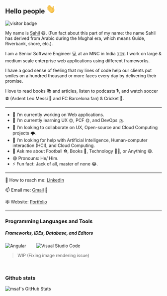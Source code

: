 ## Hello people <img src="resources/waveHand.gif" width="30px" height="30px" />

<!-- **msaf9/msaf9** is a ✨ _special_ ✨ repository because its `README.md` (this file) appears on your GitHub profile. -->

<!-- Visitor badge -->
![visitor badge](https://komarev.com/ghpvc/?username=msaf9&label=Profile%20views&color=0e75b6&style=flat)

<!-- Introduction -->
My name is [Sahil](https://www.linkedin.com/in/sahilafridfarookhi/) :smile:. (Fun fact about this part of my name: the name Sahil has derived from Arabic during the Mughal era, which means Guide, Riverbank, shore, etc.).

I am a Senior Software Engineer :computer: at an MNC in India :india:. I work on large & medium scale enterprise web applications using different frameworks.

I have a good sense of feeling that my lines of code help our clients put smiles on a hundred thousand or more faces every day by delivering their promise.

I love to read books :books: and articles, listen to podcasts :studio_microphone:, and watch soccer :soccer: (Ardent Leo Messi :goat: and FC Barcelona fan) & Cricket :cricket_game:.

---

<!-- More about me? -->
- :telescope: I’m currently working on Web applications.
- :seedling: I’m currently learning UX :sun_with_face:, PCF :sun_with_face:, and DevOps :cloud_with_lightning_and_rain:.
- :dancers: I’m looking to collaborate on UX, Open-source and Cloud Computing projects :cloud_with_lightning:.
- :thinking: I’m looking for help with Artificial Intelligence, Human-computer interaction (HCI), and Cloud Computing.
- :speech_balloon: Ask me about Football :soccer:, Books :closed_book:, Technology :man_technologist:, or Anything :smile:.
- :smile: Pronouns: He/ Him.
- :zap: Fun fact: Jack of all, master of none :joy:.

---

:rocket: How to reach me: [LinkedIn](https://www.linkedin.com/in/sahilafridfarookhi/ "Sahil Afrid Farookhi") 
 
:mailbox: Email me: [Gmail](mailto:msafarookhi@gmail.com "msafarookhi@gmail.com") :email:
  
:spider_web: Website: [Portfolio](https://msaf9.github.io/ "Portfolio")

---

### Programming Languages and Tools
##### Frameworks, IDEs, Database, and Editors
<!-- Front-end -->
<!-- <img align="left" alt="Angular" width="26px" src="https://raw.githubusercontent.com/github/explore/80688e429a7d4ef2fca1e82350fe8e3517d3494d/topics/angular/angular.png" /> -->
<img align="left" alt="Angular" width="100px" src="https://img.shields.io/badge/logo-angular-blue?logo=angular" />

<!-- <img align="left" alt="Visual Studio Code" width="26px" src="https://raw.githubusercontent.com/github/explore/80688e429a7d4ef2fca1e82350fe8e3517d3494d/topics/visual-studio-code/visual-studio-code.png" /> -->
<img align="left" alt="Visual Studio Code" width="150px" src="https://img.shields.io/badge/logo-visual%20studio%20code-blue?logo=visualstudiocode" />

<br>

> WIP (Fixing image rendering issue)

<!-- <img align="left" alt="HTML5" width="26px" src="https://raw.githubusercontent.com/github/explore/80688e429a7d4ef2fca1e82350fe8e3517d3494d/topics/html/html.png" /> -->
<!-- <img align="left" alt="CSS3" width="26px" src="https://raw.githubusercontent.com/github/explore/80688e429a7d4ef2fca1e82350fe8e3517d3494d/topics/css/css.png" /> -->
<!-- <img align="left" alt="JavaScript" width="26px" src="https://raw.githubusercontent.com/github/explore/80688e429a7d4ef2fca1e82350fe8e3517d3494d/topics/javascript/javascript.png" /> -->
<!-- <img align="left" alt="Node.js" width="26px" src="https://raw.githubusercontent.com/github/explore/80688e429a7d4ef2fca1e82350fe8e3517d3494d/topics/nodejs/nodejs.png" /> -->
<!-- <img align="left" alt="Deno" width="26px" src="https://raw.githubusercontent.com/github/explore/361e2821e2dea67711cde99c9c40ed357061cf27/topics/deno/deno.png" /> -->

<!-- Back-end -->
<!-- <img align="left" alt="SpringBoot" width="26px" src="https://raw.githubusercontent.com/github/explore/80688e429a7d4ef2fca1e82350fe8e3517d3494d/topics/spring-boot/spring-boot.png" /> -->
<!-- <img align="left" alt="Java" width="26px" src="https://raw.githubusercontent.com/github/explore/80688e429a7d4ef2fca1e82350fe8e3517d3494d/topics/java/java.png" /> -->

<!-- Database -->
<!-- <img align="left" alt="SQL" width="26px" src="https://raw.githubusercontent.com/github/explore/80688e429a7d4ef2fca1e82350fe8e3517d3494d/topics/sql/sql.png" /> -->
<!-- <img align="left" alt="MySQL" width="26px" src="https://raw.githubusercontent.com/github/explore/80688e429a7d4ef2fca1e82350fe8e3517d3494d/topics/mysql/mysql.png" /> -->

<!-- Source Code Management - Version control -->
<!-- <img align="left" alt="Git" width="26px" src="https://raw.githubusercontent.com/github/explore/80688e429a7d4ef2fca1e82350fe8e3517d3494d/topics/git/git.png" /> -->
<!-- <img align="left" alt="GitHub" width="26px" src="https://raw.githubusercontent.com/github/explore/78df643247d429f6cc873026c0622819ad797942/topics/github/github.png" /> -->

<!-- Programming languages -->
<!-- <img align="left" alt="Python" width="26px" src="https://raw.githubusercontent.com/github/explore/78df643247d429f6cc873026c0622819ad797942/topics/python/python.png" /> -->
<!-- <img align="left" alt="Ruby" width="26px" src="https://raw.githubusercontent.com/github/explore/78df643247d429f6cc873026c0622819ad797942/topics/ruby/ruby.png" /> -->
<!-- <img align="left" alt="php" width="26px" src="https://raw.githubusercontent.com/github/explore/78df643247d429f6cc873026c0622819ad797942/topics/php/php.png" /> -->

<!-- Text editor -->
<!-- <img align="left" alt="Atom" width="26px" src="https://raw.githubusercontent.com/github/explore/78df643247d429f6cc873026c0622819ad797942/topics/atom/atom.png" /> -->

<br />

<!-- Stats -->
### Github stats
![msaf's GitHub Stats](https://github-readme-stats.vercel.app/api?username=msaf9&show_icons=true&hide_border=false&theme=dark)
